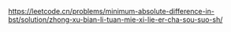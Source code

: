 https://leetcode.cn/problems/minimum-absolute-difference-in-bst/solution/zhong-xu-bian-li-tuan-mie-xi-lie-er-cha-sou-suo-sh/